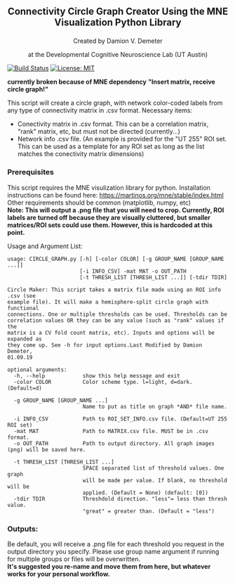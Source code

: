 ## <p align="center">Connectivity Circle Graph Creator Using the MNE Visualization Python Library</p>   
<p align="center"> Created by Damion V. Demeter</p>  
<p align="center"> at the Developmental Cognitive Neuroscience Lab (UT Austin)</p> 

[![Build Status](https://travis-ci.org/iamdamion/MNE_circlegraph.svg?branch=master)](https://travis-ci.org/iamdamion/MNE_circlegraph)
[![License: MIT](https://img.shields.io/badge/License-MIT-yellow.svg)](https://opensource.org/licenses/MIT)

**currently broken because of MNE dependency**
**"Insert matrix, receive circle graph!"**  

This script will create a circle graph, with network color-coded labels from any type of connectivity matrix in .csv format. Necessary items:  
- Conectivity matrix in .csv format. This can be a correlation matrix, "rank" matrix, etc, but must not be directed (currently...)  
- Network info .csv file. (An example is provided for the "UT 255" ROI set. This can be used as a template for any ROI set as long as the list matches the conectivity matrix dimensions)   
 
### Prerequisites
This script requires the MNE visulization library for python. Installation instructions can be found here: https://martinos.org/mne/stable/index.html   
Other requirements should be common (matplotlib, numpy, etc)   
**Note: This will output a .png file that you will need to crop. Currently, ROI labels are turned off because they are visually cluttered, but smaller matrices/ROI sets could use them. However, this is hardcoded at this point.**

Usage and Argument List:
```
usage: CIRCLE_GRAPH.py [-h] [-color COLOR] [-g GROUP_NAME [GROUP_NAME ...]]
                       [-i INFO_CSV] -mat MAT -o OUT_PATH
                       [-t THRESH_LIST [THRESH_LIST ...]] [-tdir TDIR]

Circle Maker: This script takes a matrix file made using an ROI info .csv (see
example file). It will make a hemisphere-split circle graph with functional
connections. One or multiple thresholds can be used. Thresholds can be
correlation values OR they can be any value (such as "rank" values if the
matrix is a CV fold count matrix, etc). Inputs and options will be expanded as
they come up. See -h for input options.Last Modified by Damion Demeter,
01.09.19

optional arguments:
  -h, --help            show this help message and exit
  -color COLOR          Color scheme type. l=light, d=dark. (Default=d)
  
  -g GROUP_NAME [GROUP_NAME ...]
                        Name to put as title on graph *AND* file name.
                        
  -i INFO_CSV           Path to ROI_SET_INFO.csv file. (Default=UT 255 ROI set)
  -mat MAT              Path to MATRIX.csv file. MUST be in .csv format.
  -o OUT_PATH           Path to output directory. All graph images (png) will be saved here.
  
  -t THRESH_LIST [THRESH_LIST ...]
                        SPACE separated list of threshold values. One graph
                        will be made per value. If blank, no threshold will be
                        applied. (Default = None) (default: [0])
  -tdir TDIR            Threshdold direction. "less"= less than thresh value.
                        "great" = greater than. (Default = "less")
```												

### Outputs:
Be default, you will receive a .png file for each threshold you request in the output directory you specify. Please use group name argument if running for multiple groups or files will be overwritten.   
**It's suggested you re-name and move them from here, but whatever works for your personal workflow.**
	
